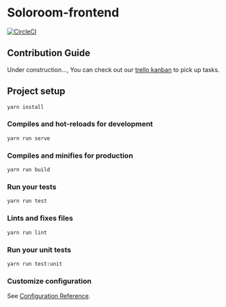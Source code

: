 # Soloroom-frontend

[![CircleCI](https://circleci.com/gh/SoloLa-Platform/soloroom-frontend.svg?style=svg)](https://circleci.com/gh/SoloLa-Platform/soloroom-frontend)

## Contribution Guide
Under construction..., You can check out our [trello kanban](https://trello.com/b/eBcjm7aR/solola-project) to pick up tasks.

## Project setup
```
yarn install
```

### Compiles and hot-reloads for development
```
yarn run serve
```

### Compiles and minifies for production
```
yarn run build
```

### Run your tests
```
yarn run test
```

### Lints and fixes files
```
yarn run lint
```

### Run your unit tests
```
yarn run test:unit
```

### Customize configuration
See [Configuration Reference](https://cli.vuejs.org/config/).
